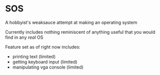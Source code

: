 # SOS

A hobbyist's weaksauce attempt at making an operating system

Currently includes nothing reminiscent of anything useful that you would find
in any *real* OS

Feature set as of right now includes:

- printing text (limited)
- getting keyboard input (limited)
- manipulating vga console (limited)
